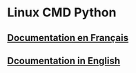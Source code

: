 # Linux CMD Python

## [Documentation en Français](https://loanbrwsk1.github.io/Documentations_of_projects/fr/cmd-linux-pyton.html)

## [Dcoumentation in English](https://loanbrwsk1.github.io/Documentations_of_projects/en/python-cmd-linux.html)
